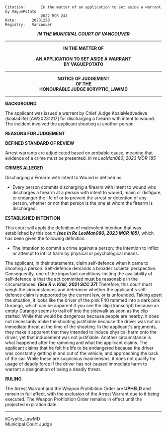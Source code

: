	Citation:       In the matter of an application to set aside a warrant by VaguePotato
                	2022 MCR 243
	Date:		20231220
	Registry:	Vancouver

<p align="center"><b><i>IN THE MUNICIPAL COURT OF VANCOUVER</b></i>

---

<p align="center"><b>
				IN THE MATTER OF
<br><br>			AN APPLICATION TO SET ASIDE A WARRANT
<br>                            BY VAGUEPOTATO
<br>				

---

<p align="center">		
				NOTICE OF JUDGEMENT
<br>				OF THE
<br>				HONOURABLE JUDGE IICRYPTIC_LAWMD

</b>
	
---

**BACKGROUND**

The applicant was issued a warrant by Chief Judge KoalaMedvedeva (koala4life) [AW20231217] for discharging a firearm with intent to wound. The incident involved the applicant shooting at another person. 

**REASONS FOR JUDGEMENT**

**DEFINED STANDARD OF REVIEW**

Arrest warrants are adjudicated based on probable cause, meaning that evidence of a crime must be presented. *In re LeoMan080, 2023 MCR 185*

**CRIMES ALLEGED**

Discharging a Firearm with Intent to Wound is defined as: 

 - Every person commits discharging a firearm with intent to wound who discharges a firearm at a person with intent to wound, maim or disfigure, to endanger the life of or to prevent the arrest or detention of any person, whether or not that person is the one at whom the firearm is discharged.

**ESTABLISHED INTENTION**

This court will apply the definition of malevolent intention that was established by this court ***(see In Re LeoMan080, 2023 MCR 185)***, which has been given the following definition:

 - The intention to commit a crime against a person; the intention to inflict or attempt to inflict harm by physical or psychological means.

The applicant, in their statements, claim self-defence when it came to shooting a person. Self‑defence demands a broader societal perspective. Consequently, one of the important conditions limiting the availability of self-defence is that the act committed must be reasonable in the circumstances. ***(See R v. Khill, 2021 SCC 37)*** Therefore, this court must weigh the circumstances and determine whether the applicant's self-defence claim is supported by the current law, or is unfounded. Taking apart the situation, it looks like the driver of the pink F40 rammed into a dark pink Durango, which can be apparent if you see the clip (transcript) because an empty Durango seems to trail off into the sidewalk as soon as the clip started. While this would be dangerous because people are nearby, it does not necessarily make the shooting justifiable because the driver was not an immediate threat at the time of the shooting. In the applicant's arguments, they make it apparent that they intended to induce physical harm onto the driver, yet that inducement was not justifiable. Another circumstance is what happened after the ramming and what the applicant claims. The applicant claims that he felt his life to be endangered because the driver was constantly getting in and out of the vehicle, and approaching the back of the car. While these are suspicious mannierisms, it does not qualify for usage of deadly force if the driver has not caused immediate harm to warrant a designation of being a deadly threat. 

**RULING**

The Arrest Warrant and the Weapon Prohibition Order are **UPHELD** and remain in full effect, with the exclusion of the Arrest Warrant due to it being executed. The Weapon Prohibition Order remains in effect until the projected expiration date.

---

iiCryptic_LawMD	<br>
Municipal Court Judge
